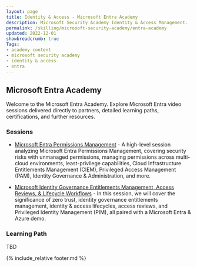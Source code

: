 ```yaml
---
layout: page
title: Identity & Access - Microsoft Entra Academy
description: Microsoft Security Academy Identity & Access Management.
permalink: /skilling/microsoft-security-academy/entra-academy
updated: 2022-12-01
showbreadcrumb: true
Tags:
- academy content
- microsoft security academy
- identity & access
- entra
---
```


## Microsoft Entra Academy
Welcome to the Microsoft Entra Academy. Explore Microsoft Entra video sessions delivered directly to partners, detailed learning paths, certifications, and further resources.


### Sessions
* [Microsoft Entra Permissions Management](https://www.youtube.com/watch?v=zlg3gI95gnA) - A high-level session analyzing Microsoft Entra Permissions Management, covering security risks with unmanaged permissions, managing permissions across multi-cloud environments, least-privilege capabilities, Cloud Infrastructure Entitlements Management (CIEM), Privileged Access Management (PAM), Identity Governance & Administration, and more.

* [Microsoft Identity Governance Entitlements Management, Access Reviews, & Lifecycle Workflows](https://www.youtube.com/watch?v=36whzR5nwRI) - In this session, we will cover the significance of zero trust, identity governance entitlements management, identity & access lifecycles, access reviews, and Privileged Identity Management (PIM), all paired with a Microsoft Entra & Azure demo.


### Learning Path
TBD


{% include_relative footer.md %}